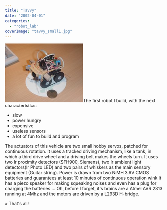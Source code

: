 ```yaml
---
title: "Tavvy"
date: "2002-04-01"
categories: 
  - "robot_lab"
coverImage: "tavvy_small1.jpg"
---
```


[![](images/tavvy_small1.jpg "tavvy_small1")](https://vandenbran.de/wp-content/uploads/2008/04/tavvy_small1.jpg)The first robot I build, with the next characteristics:

- slow
- power hungry
- expensive
- useless sensors
- a lot of fun to build and program

The actuators of this vehicle are two small hobby servos, patched for continuous rotation. It uses a tracked driving mechanism, like a tank, in which a third drive wheel and a driving belt makes the wheels turn. It uses two Ir proximity detectors (SFH900, Siemens), two Ir ambient light detectors(Ir Photo LED) and two pairs of whiskers as the main sensory equipment (Guitar string). Power is drawn from two NiMH 3.6V CMOS batteries and guarantees at least 10 minutes of continuous operation wink It has a piezo speaker for making squeaking noises and even has a plug for charging the batteries ... Oh, before I forget, it's brains are a Atmel AVR 2313 running at 4Mhz and the motors are driven by a L293D H-bridge.

» That's all!

